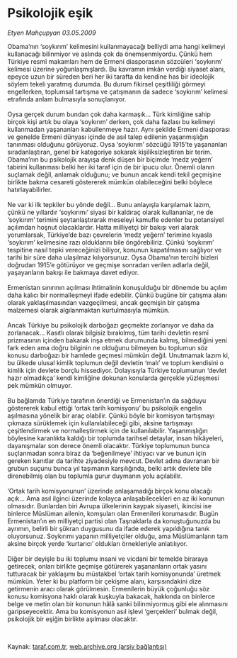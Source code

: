 # Psikolojik eşik

*Etyen Mahçupyan 03.05.2009*

<div class="taraf_structure_2col_1zq">
<div class="margen_n">



 <p>Obama’nın ‘soykırım’ kelimesini kullanmayacağı belliydi ama hangi kelimeyi kullanacağı bilinmiyor ve aslında çok da önemsenmiyordu. Çünkü hem Türkiye resmî makamları hem de Ermeni diasporasının sözcüleri ‘soykırım’ kelimesi üzerine yoğunlaşmışlardı. Bu kavramın imkân verdiği siyaset alanı, epeyce uzun bir süreden beri her iki tarafta da kendine has bir ideolojik söylem tekeli yaratmış durumda. Bu durum fikirsel çeşitliliği görmeyi engellerken, toplumsal tartışma ve çatışmanın da sadece ‘soykırım’ kelimesi etrafında anlam bulmasıyla sonuçlanıyor. <br/><br/>Oysa gerçek durum bundan çok daha karmaşık... Türk kimliğine sahip birçok kişi artık bu olaya ‘soykırım’ derken, çok daha fazlası bu kelimeyi kullanmadan yaşananları kabullenmeye hazır. Aynı şekilde Ermeni diasporası ve genelde Ermeni dünyası içinde de asıl talep edilenin yaşanmışlığın tanınması olduğunu görüyoruz. Oysa ‘soykırım’ sözcüğü 1915’te yaşananları sıradanlaştıran, genel bir kategoriye sokarak kişiliksizleştiren bir terim. Obama’nın bu psikolojik arayışa denk düşen bir biçimde ‘medz yeğern’ tabirini kullanması belki her iki taraf için de bir ipucu olur. Önemli olanın suçlamak değil, anlamak olduğunu; ve bunun ancak kendi tekil geçmişine birlikte bakma cesareti göstererek mümkün olabileceğini belki böylece hatırlayabilirler. <br/><br/>Ne var ki ilk tepkiler bu yönde değil... Bunu anlayışla karşılamak lazım, çünkü ne yıllardır ‘soykırımı’ siyasi bir kaldıraç olarak kullananlar, ne de ‘soykırım’ terimini şeytanlaştırarak meseleyi kamufle edenler bu potansiyel açılımdan hoşnut olacaklardır. Hatta milliyetçi bir bakışı veri alarak yorumlarsak, Türkiye’de bazı çevrelerin ‘medz yeğern’ terimine kıyasla ‘soykırım’ kelimesine razı olduklarını bile öngörebiliriz. Çünkü ‘soykırım’ tespitine nasıl tepki vereceğinizi biliyor, konunun kapatılmasını sağlıyor ve tarihi bir süre daha ulaşılmaz kılıyorsunuz. Oysa Obama’nın tercihi bizleri doğrudan 1915’e götürüyor ve geçmişe sonradan verilen adlarla değil, yaşayanların bakışı ile bakmaya davet ediyor. <br/><br/>Ermenistan sınırının açılması ihtimalinin konuşulduğu bir dönemde bu açılım daha kalıcı bir normalleşmeyi ifade edebilir. Çünkü bugüne bir çatışma alanı olarak yaklaşılmasından vazgeçilmesi, ancak geçmişin bir çatışma malzemesi olarak algılanmaktan kurtulmasıyla mümkün. <br/><br/>Ancak Türkiye bu psikolojik darboğazı geçmekte zorlanıyor ve daha da zorlanacak... Kasıtlı olarak bilgisiz bırakılmış, tüm tarihi devletin resmî prizmasının içinden bakarak inşa etmek durumunda kalmış, bilmediğini yeni fark eden ama doğru bilginin ne olduğunu bilmeyen bu toplumun söz konusu darboğazı bir hamlede geçmesi mümkün değil. Unutmamak lazım ki, bu ülkede ulusal kimlik toplumun değil devletin ‘malı’ ve toplum kendisini o kimlik için devlete borçlu hissediyor. Dolayısıyla Türkiye toplumunun ‘devlet hazır olmadıkça’ kendi kimliğine dokunan konularda gerçekle yüzleşmesi pek mümkün olmuyor. <br/><br/>Bu bağlamda Türkiye tarafının önerdiği ve Ermenistan’ın da sağduyu göstererek kabul ettiği ‘ortak tarih komisyonu’ bu psikolojik engelin aşılmasına yönelik bir araç olabilir. Çünkü böyle bir komisyon tartışmayı çıkmaza sürüklemek için kullanılabileceği gibi, aksine tartışmayı çeşitlendirmek ve normalleştirmek için de kullanılabilir. Yaşanmışlığın böylesine karanlıkta kaldığı bir toplumda tarihsel detaylar, insan hikâyeleri, dayanışmalar son derece önemli olacaktır. Türkiye toplumunun bunca suçlanmadan sonra biraz da ‘beğenilmeye’ ihtiyacı var ve bunun için gereken kanıtlar da tarihte ziyadesiyle mevcut. Devlet adına davranan bir grubun suçunu bunca yıl taşımanın karşılığında, belki artık devlete bile direnebilmiş olan bu toplumla gurur duymanın yolu açılabilir. <br/><br/>‘Ortak tarih komisyonunun’ üzerinde anlaşamadığı birçok konu olacağı açık... Ama asıl ilginci üzerinde kolayca anlaşabilecekleri en az iki konunun olmasıdır. Bunlardan biri Avrupa ülkelerinin kaypak siyaseti, ikincisi ise binlerce Müslüman ailenin, komşuları olan Ermenileri korumasıdır. Bugün Ermenistan’ın en milliyetçi partisi olan Taşnaklarla da konuştuğunuzda bu ayrımın, belirli bir şükran duygusunu da ifade ederek yapıldığına tanık oluyorsunuz. Soykırımı yapanın milliyetçiler olduğu, ama Müslümanların tam aksine birçok yerde ‘kurtarıcı’ oldukları örnekleriyle anlatılıyor. <br/><br/>Diğer bir deyişle bu iki toplumu insani ve vicdani bir temelde biraraya getirecek, onları birlikte geçmişe götürerek yaşananların ortak yasını tutturacak bir yaklaşımı bu müstakbel ‘ortak tarih komisyonunda’ üretmek mümkün. Yeter ki bu platform bir çekişme alanı, karşısındakini dize getirmenin aracı olarak görülmesin. Ermenilerin büyük çoğunluğu söz konusu komisyona haklı olarak kuşkuyla bakacak, hakkında on binlerce belge ve metin olan bir konunun hâlâ sanki bilinmiyormuş gibi ele alınmasını garipseyecektir. Ama bu komisyonun asıl işlevi ‘gerçekleri’ bulmak değil, psikolojik bir eşiğin birlikte aşılması olacaktır.</p>

<br/>


<div id="taraf_not">
</div>

</div>


</div>

Kaynak: [taraf.com.tr](http://www.taraf.com.tr:80/makale/5331.htm), [web.archive.org (arşiv bağlantısı)](http://web.archive.org/web/20090512212907/http://www.taraf.com.tr:80/makale/5331.htm)
